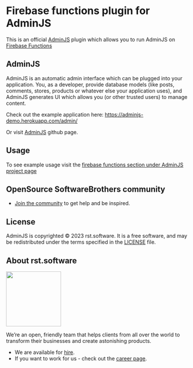 # Firebase functions plugin for AdminJS

This is an official [AdminJS](https://github.com/SoftwareBrothers/adminjs) plugin which allows you to run AdminJS on [Firebase Functions](https://firebase.google.com/docs/functions)

## AdminJS

AdminJS is an automatic admin interface which can be plugged into your application. You, as a developer, provide database models (like posts, comments, stores, products or whatever else your application uses), and AdminJS generates UI which allows you (or other trusted users) to manage content.

Check out the example application here: https://adminjs-demo.herokuapp.com/admin/

Or visit [AdminJS](https://github.com/SoftwareBrothers/adminjs) github page.

## Usage

To see example usage visit the [firebase functions section under AdminJS project page](https://softwarebrothers.github.io/adminjs-dev/module-adminjs-firebase-functions.html)

## OpenSource SoftwareBrothers community

- [Join the community](https://join.slack.com/t/adminbro/shared_invite/zt-czfb79t1-0U7pn_KCqd5Ts~lbJK0_RA) to get help and be inspired.

## License

AdminJS is copyrighted © 2023 rst.software. It is a free software, and may be redistributed under the terms specified in the [LICENSE](LICENSE.md) file.

## About rst.software

<img src="https://pbs.twimg.com/profile_images/1367119173604810752/dKVlj1YY_400x400.jpg" width=150>

We’re an open, friendly team that helps clients from all over the world to transform their businesses and create astonishing products.

* We are available for [hire](https://www.rst.software/estimate-your-project).
* If you want to work for us - check out the [career page](https://www.rst.software/join-us).
